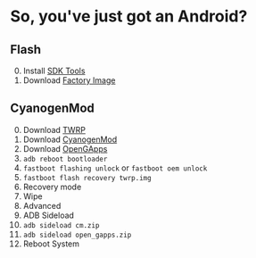 # So, you've just got an Android?
## Flash
0. Install [SDK Tools](https://developer.android.com/studio/)
0. Download [Factory Image](https://developers.google.com/android/images)

## CyanogenMod
0. Download [TWRP](https://twrp.me/)
0. Download [CyanogenMod](https://download.cyanogenmod.org/)
0. Download [OpenGApps](http://opengapps.org/)
0. `adb reboot bootloader`
0. `fastboot flashing unlock` or `fastboot oem unlock`
0. `fastboot flash recovery twrp.img`
0. Recovery mode
0. Wipe
0. Advanced
0. ADB Sideload
0. `adb sideload cm.zip`
0. `adb sideload open_gapps.zip`
0. Reboot System
